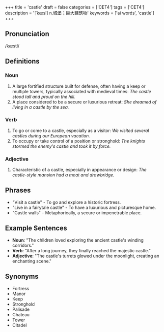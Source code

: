 +++
title = 'castle'
draft = false
categories = ['CET4']
tags = ['CET4']
description = '[ˈkæsl] n.城堡；巨大建筑物'
keywords = ['ai words', 'castle']
+++

## Pronunciation
/kæstl/

## Definitions
### Noun
1. A large fortified structure built for defense, often having a keep or multiple towers, typically associated with medieval times: *The castle stood tall and proud on the hill.*
2. A place considered to be a secure or luxurious retreat: *She dreamed of living in a castle by the sea.*

### Verb
1. To go or come to a castle, especially as a visitor: *We visited several castles during our European vacation.*
2. To occupy or take control of a position or stronghold: *The knights stormed the enemy's castle and took it by force.*

### Adjective
1. Characteristic of a castle, especially in appearance or design: *The castle-style mansion had a moat and drawbridge.*

## Phrases
- "Visit a castle" - To go and explore a historic fortress.
- "Live in a fairytale castle" - To have a luxurious and picturesque home.
- "Castle walls" - Metaphorically, a secure or impenetrable place.

## Example Sentences
- **Noun**: "The children loved exploring the ancient castle's winding corridors."
- **Verb**: "After a long journey, they finally reached the majestic castle."
- **Adjective**: "The castle's turrets glowed under the moonlight, creating an enchanting scene."

## Synonyms
- Fortress
- Manor
- Keep
- Stronghold
- Palisade
- Chateau
- Tower
- Citadel
